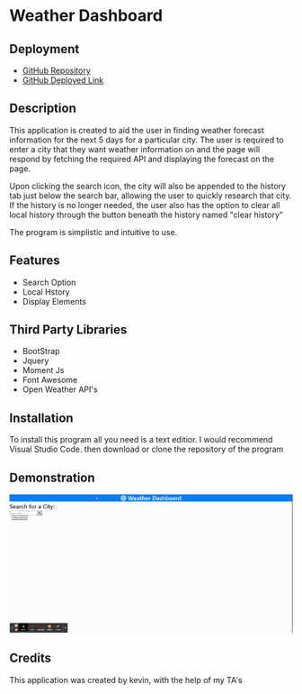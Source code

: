 # Weather Dashboard

## Deployment

- [GitHub Repository](https://github.com/cn-kp/Weather-Dashboard)
- [GitHub Deployed Link](https://cn-kp.github.io/Weather-Dashboard/)

## Description

This application is created to aid the user in finding weather forecast information for the next 5 days for a particular city. The user is required to enter a city that they want weather information on and the page will respond by fetching the required API and displaying the forecast on the page.

Upon clicking the search icon, the city will also be appended to the history tab just below the search bar, allowing the user to quickly research that city. If the history is no longer needed, the user also has the option to clear all local history through the button beneath the history named "clear history" 

The program is simplistic and intuitive to use.

## Features

- Search Option
- Local Hstory
- Display Elements

## Third Party Libraries

- BootStrap 
- Jquery
- Moment Js
- Font Awesome
- Open Weather API's

## Installation

To install this program all you need is a text editior. I would recommend Visual Studio Code. then download or clone the repository of the program

## Demonstration
![Weather Dashboard Demonstration](./assets/images/weatherdashboard.gif)

## Credits

This application was created by kevin, with the help of my TA's
